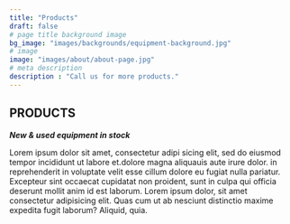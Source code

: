 ```yaml
---
title: "Products"
draft: false
# page title background image
bg_image: "images/backgrounds/equipment-background.jpg"
# image
image: "images/about/about-page.jpg"
# meta description
description : "Call us for more products."
---
```


## PRODUCTS

**_New & used equipment in stock_**

Lorem ipsum dolor sit amet, consectetur adipi sicing elit, sed do eiusmod tempor incididunt ut labore
et.dolore magna aliquauis aute irure dolor.
in reprehenderit in voluptate velit esse cillum dolore eu fugiat nulla pariatur. Excepteur sint occaecat
cupidatat non proident, sunt in culpa qui officia deserunt mollit anim id est laborum. Lorem ipsum dolor, sit
amet consectetur adipisicing elit. Quas cum ut ab nesciunt distinctio maxime expedita fugit laborum? Aliquid,
quia.
